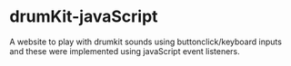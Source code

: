 # drumKit-javaScript
A website to play with drumkit sounds using buttonclick/keyboard inputs and these were implemented using javaScript event listeners. 
